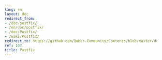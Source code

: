 ```yaml
---
lang: en
layout: doc
redirect_from:
- /doc/postfix/
- /en/doc/postfix/
- /doc/Postfix/
- /wiki/Postfix/
redirect_to: https://github.com/Qubes-Community/Contents/blob/master/docs/configuration/postfix.md
ref: 107
title: Postfix
---
```

